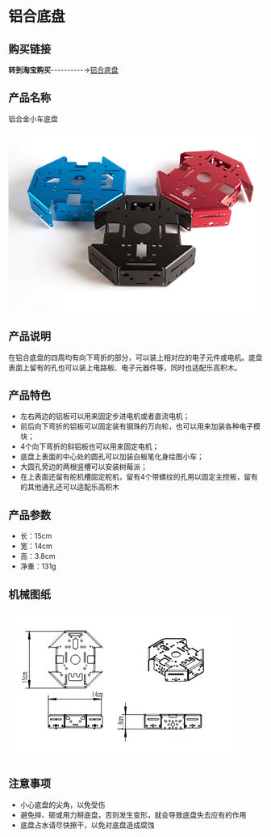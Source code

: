 # 铝合底盘

## 购买链接

__转到淘宝购买__----------→[铝合底盘](https://item.taobao.com/item.htm?spm=a1z10.3-c-s.w4002-17001215033.50.1380762eHXRi4k&id=551190318152)

## 产品名称

铝合金小车底盘  
 
![](./pan/004.png) 

## 产品说明   

在铝合底盘的四周均有向下弯折的部分，可以装上相对应的电子元件或电机。底盘表面上留有的孔也可以装上电路板、电子元器件等，同时也适配乐高积木。   
   
## 产品特色   

- 左右两边的铝板可以用来固定步进电机或者直流电机；   
- 前后向下弯折的铝板可以固定装有钢珠的万向轮，也可以用来加装各种电子模块；   
- 4个向下弯折的斜铝板也可以用来固定电机；   
- 底盘上表面的中心处的圆孔可以加装白板笔化身绘图小车；   
- 大圆孔旁边的两根竖槽可以安装树莓派；   
- 在上表面还留有舵机槽固定舵机，留有4个带螺纹的孔用以固定主控板，留有的其他通孔还可以适配乐高积木   
   
## 产品参数  

- 长：15cm   
- 宽：14cm   
- 高：3.8cm   
- 净重：131g   
 
## 机械图纸   

![](./pan/001.png)   
   
## 注意事项   

- 小心底盘的尖角，以免受伤   
- 避免摔、砸或用力掰底盘，否则发生变形，就会导致底盘失去应有的作用   
- 底盘占水请尽快擦干，以免对底盘造成腐蚀   
